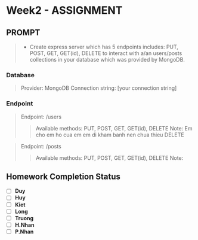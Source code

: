 # Week2 - ASSIGNMENT

## PROMPT
 > - Create express server which has 5 endpoints includes: PUT, POST, GET, GET(id), DELETE to interact with a/an users/posts collections in your database which was provided by MongoDB.


### Database
 > Provider: MongoDB
 > Connection string: [your connection string]

### Endpoint
 >  Endpoint: /users  
 > > Available methods: PUT, POST, GET, GET(id), DELETE
 > > Note: Em cho em ho cua em em di kham banh nen chua thieu DELETE

 > Endpoint: /posts
 > > Available methods: PUT, POST, GET, GET(id), DELETE
 > > Note:


## Homework Completion Status

- [ ] **Duy**
- [ ] **Huy**
- [ ] **Kiet**
- [ ] **Long**
- [ ] **Truong**
- [ ] **H.Nhan**
- [ ] **P.Nhan**
